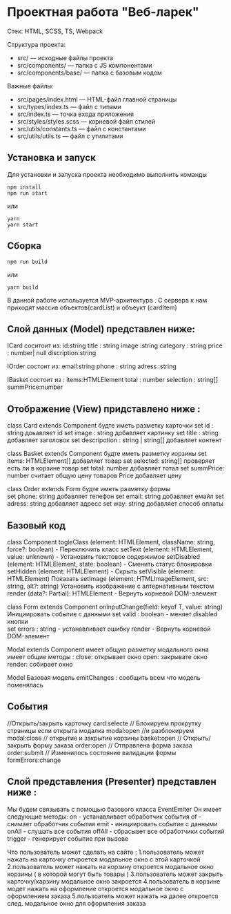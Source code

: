 # Проектная работа "Веб-ларек"

Стек: HTML, SCSS, TS, Webpack

Структура проекта:
- src/ — исходные файлы проекта
- src/components/ — папка с JS компонентами
- src/components/base/ — папка с базовым кодом

Важные файлы:
- src/pages/index.html — HTML-файл главной страницы
- src/types/index.ts — файл с типами
- src/index.ts — точка входа приложения
- src/styles/styles.scss — корневой файл стилей
- src/utils/constants.ts — файл с константами
- src/utils/utils.ts — файл с утилитами

## Установка и запуск
Для установки и запуска проекта необходимо выполнить команды

```
npm install
npm run start
```

или

```
yarn
yarn start
```
## Сборка

```
npm run build
```

или

```
yarn build
```
В данной работе используется MVP-архитектура . С сервера к нам приходят массив объектов(cardList) и объеукт (cardItem)

## Слой данных (Model) представлен ниже:  
  
ICard соситоит из: 
id:string
title : string 
image :string
category : string 
price : number| null 
discription:string 

IOrder состоит из: 
email:string
phone : string 
adress :string 

IBasket состоит из :
items:HTMLElement 
total : number 
selection : string[]
summPrice:number 


## Отображение  (View) придставлено ниже :

class Card extends Component
будте иметь разметку карточки 
set id : string  доьавляет id 
set image : string добавляет картинку 
set title : string добавляет заголовок 
set descripotion : string | string[] добавляет контент 

class Basket extends Component 
будте иметь разметку корзины 
set items: HTMLElement[] добавляет товар 
set selected:  string[] проверяет есть ли в корзине товар 
set total: number добавляет тотал 
set summPrice: number считает общую цену товаров
Price добавляет цену 

class Order extends Form
будте иметь разметку формы  
set phone: string добавляет телефон 
set email: string добавляет емайл 
set adress: string добавляет адресс 
set way: string добавляет способ оплаты 

## Базовый код 

class Component<T>
togleClass (element: HTMLElement, className: string, force?: boolean) -  Переключить класс
setText (element: HTMLElement, value: unknown) - Установить текстовое содержимое
setDisabled (element: HTMLElement, state: boolean) - Сменить статус блокировки
setHidden (element: HTMLElement) - Скрыть
setVisible (element: HTMLElement) Показать
setImage (element: HTMLImageElement, src: string, alt?: string) Установить изображение с алтернативным текстом
render (data?: Partial<T>): HTMLElement - Вернуть корневой DOM-элемент

class Form<T> extends Component
onInputChange(field: keyof T, value: string) Инициировать событие с данными
set valid : boolean - меняет disabled кнопки  
set errors : string - устанавливает ошибку
render - Вернуть корневой DOM-элемент 

Modal extends Component
имеет общую разметку модального окна 
имеет общие методы :
close: открывает окно 
open: закрывате окно 
render: собирает окно  

Model 
Базовая модель
emitChanges : cообщить всем что модель поменялась

## Cобытия  

//Открыть/закрыть карточку
card:selecte
// Блокируем прокрутку страницы если открыта модалка 
modal:open
//и разблокируем
modal:close
// открытие и закрытие корзины 
basket:open
// Открыть/закрыть  форму заказа
order:open
// Отправлена форма заказа
order:submit
// Изменилось состояние валидации формы
formErrors:change

## Слой представления (Presenter) представлен ниже : 

Мы будем связывать с помощью базового класса EventEmiter 
Он имеет следующие методы:
on - устанавливает обработчик события 
of - снимает обработчик события 
emit - инициировать событие с данными 
onAll - слушать все события 
offAll - сбрасывет все обработчики событий 
trigger - генерирует событие при вызове 

Что пользователь может сделать на сайте : 
1.пользователь может нажать на карточку откроется модальное окно с этой карточкой 
2.пользователь может нажать на корзину откроется модальное окно корзины ( в которой могут быть товары )
3.пользователь может закрыть карточку/карзину модальное окно закроется 
4.пользователь в корзине модет нажать на оформление откроется модальное окно с оформлением заказа 
5.пользоатель может нажать на далее откроется след. модальное окно для оформления заказа